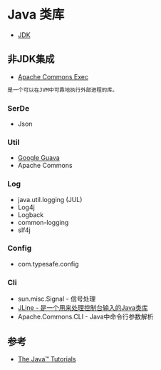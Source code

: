 # Java 类库

* [JDK](JDK.md) 

## 非JDK集成

* [Apache Commons Exec](https://github.com/apache/commons-exec)
```md
是一个可以在JVM中可靠地执行外部进程的库。
```

### SerDe
* Json

### Util
* [Google Guava]()
* Apache Commons

### Log
* java.util.logging (JUL)
* Log4j
* Logback
* common-logging
* slf4j

### Config
* com.typesafe.config

### Cli
* sun.misc.Signal - 信号处理
* [JLine - 是一个用来处理控制台输入的Java类库](https://jline.github.io/)
* Apache.Commons.CLI - Java中命令行参数解析

## 参考
* [The Java™ Tutorials](https://docs.oracle.com/javase/tutorial/)